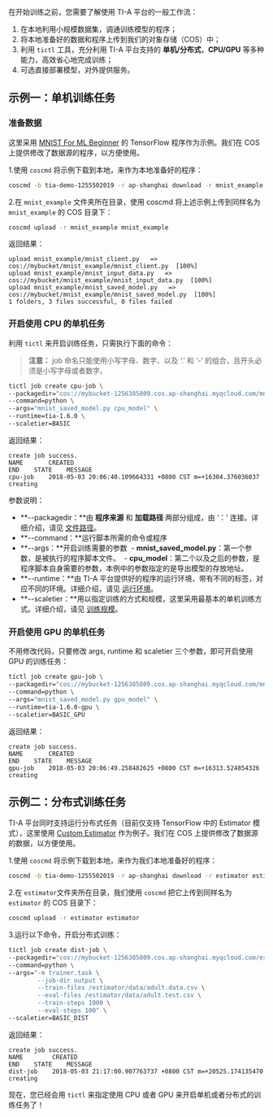 在开始训练之前，您需要了解使用 TI-A 平台的一般工作流：

1. 在本地利用小规模数据集，调通训练模型的程序；
2. 将本地准备好的数据和程序上传到我们的对象存储（COS）中；
3. 利用 `tictl` 工具，充分利用 TI-A 平台支持的 **单机/分布式**，**CPU/GPU** 等多种能力，高效省心地完成训练；
4. 可选直接部署模型，对外提供服务。

## 示例一：单机训练任务
### 准备数据

这里采用 [MNIST For ML Beginner](https://github.com/tensorflow/serving/blob/master/tensorflow_serving/example/mnist_saved_model.py) 的 TensorFlow 程序作为示例。我们在 COS 上提供修改了数据源的程序，以方便使用。

1.使用 `coscmd` 将示例下载到本地，来作为本地准备好的程序：

```bash
coscmd -b tia-demo-1255502019 -r ap-shanghai download -r mnist_example mnist_example
```

2.在 `mnist_example` 文件夹所在目录，使用 coscmd 将上述示例上传到同样名为 `mnist_example` 的 COS 目录下：

```bash
coscmd upload -r mnist_example mnist_example
```

返回结果：
```
upload mnist_example/mnist_client.py   =>   cos://mybucket/mnist_example/mnist_client.py  [100%]
upload mnist_example/mnist_input_data.py   =>   cos://mybucket/mnist_example/mnist_input_data.py  [100%]
upload mnist_example/mnist_saved_model.py   =>   cos://mybucket/mnist_example/mnist_saved_model.py  [100%]
1 folders, 3 files successful, 0 files failed
```

### 开启使用 CPU 的单机任务

利用 `tictl` 来开启训练任务，只需执行下面的命令：

> **注意：**
> job 命名只能使用小写字母、数字、以及 ‘.’ 和 ‘-’ 的组合，且开头必须是小写字母或者数字。

```bash
tictl job create cpu-job \
--packagedir="cos://mybucket-1256385809.cos.ap-shanghai.myqcloud.com/mnist_example:/data/mnist_example" \
--command=python \
--args="mnist_saved_model.py cpu_model" \
--runtime=tia-1.6.0 \
--scaletier=BASIC
```

返回结果：
```
create job success.
NAME       CREATED                                                       END    STATE    MESSAGE
cpu-job    2018-05-03 20:06:40.109664331 +0800 CST m=+16304.376036037                    creating
```

参数说明：

- **--packagedir：**由 **程序来源** 和 **加载路径** 两部分组成，由 ‘：’ 连接。详细介绍，请见 [文件路径](https://cloud.tencent.com/document/product/851/17318)。
- **--command：**运行脚本所需的命令或程序
- **--args：**开启训练需要的参数
  - **mnist_saved_model.py**：第一个参数，是被执行的程序脚本文件。
  - **cpu_model**：第二个以及之后的参数，是程序脚本自身需要的参数，本例中的参数指定的是导出模型的存放地址。
- **--runtime：**由 TI-A 平台提供好的程序的运行环境，带有不同的标签，对应不同的环境。详细介绍，请见 [运行环境](https://cloud.tencent.com/document/product/851/17320)。
- **--scaletier：**用以指定训练的方式和规模，这里采用最基本的单机训练方式。详细介绍，请见 [训练规模](https://cloud.tencent.com/document/product/851/17319)。

### 开启使用 GPU 的单机任务

不用修改代码，只要修改 args, runtime 和 scaletier 三个参数，即可开启使用 GPU 的训练任务：

```bash
tictl job create gpu-job \
--packagedir="cos://mybucket-1256385809.cos.ap-shanghai.myqcloud.com/mnist_example:/data/mnist_example" \
--command=python \
--args="mnist_saved_model.py gpu_model" \
--runtime=tia-1.6.0-gpu \
--scaletier=BASIC_GPU
```

返回结果：
```
create job success.
NAME       CREATED                                                       END    STATE    MESSAGE
gpu-job    2018-05-03 20:06:49.258482625 +0800 CST m=+16313.524854326                    creating
```

## 示例二：分布式训练任务
TI-A 平台同时支持运行分布式任务（目前仅支持 TensorFlow 中的 Estimator 模式），这里使用 [Custom Estimator](https://github.com/GoogleCloudPlatform/cloudml-samples/tree/master/census/estimator/trainer) 作为例子。我们在 COS 上提供修改了数据源的数据，以方便使用。

1.使用 `coscmd` 将示例下载到本地，来作为我们本地准备好的程序：

```bash
coscmd -b tia-demo-1255502019 -r ap-shanghai download -r estimator estimator
```

2.在 `estimator`文件夹所在目录，我们使用 `coscmd` 把它上传到同样名为 `estimator` 的 COS 目录下：

```bash
coscmd upload -r estimator estimator
```

3.运行以下命令，开启分布式训练：

```bash
tictl job create dist-job \
--packagedir="cos://mybucket-1256385809.cos.ap-shanghai.myqcloud.com/estimator:/estimator" \
--command=python \
--args="-m trainer.task \
        --job-dir output \
        --train-files /estimator/data/adult.data.csv \
        --eval-files /estimator/data/adult.test.csv \
        --train-steps 1000 \
        --eval-steps 100" \
--scaletier=BASIC_DIST
```

返回结果：
```
create job success.
NAME        CREATED                                                       END    STATE    MESSAGE
dist-job    2018-05-03 21:17:00.907763737 +0800 CST m=+20525.174135470                    creating
```

现在，您已经会用 `tictl` 来指定使用 CPU 或者 GPU 来开启单机或者分布式的训练任务了！

